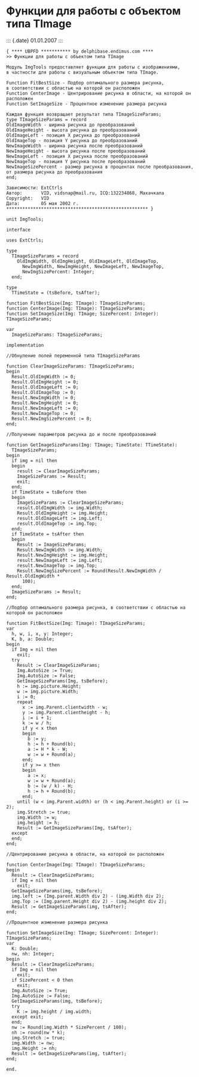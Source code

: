 Функции для работы с объектом типа TImage
=========================================

::: {.date}
01.01.2007
:::

    { **** UBPFD *********** by delphibase.endimus.com ****
    >> Функции для работы с объектом типа TImage
     
    Модуль ImgTools предоставляет функции для работы с изображениями,
    в частности для работы с визуальным объектом типа TImage.
     
    Function FitBestSize - Подбор оптимального размера рисунка,
    в соответствии с областью на которой он расположен
    Function CenterImage - Центрирование рисунка в области, на которой он расположен
    Function SetImageSize - Процентное изменение размера рисунка
     
    Каждая функция возвращает результат типа TImageSizeParams;
    type TImageSizeParams = record
    OldImageWidth - ширина рисунка до преобразований
    OldImageHeight - высота рисунка до преобразований
    OldImageLeft - позиция X рисунка до преобразований
    OldImageTop - позиция Y рисунка до преобразований
    NewImageWidth - ширина рисунка после преобразований
    NewImageHeight - высота рисунка после преобразований
    NewImageLeft - позиция X рисунка после преобразований
    NewImageTop - позиция Y рисунка после преобразований
    NewImageSizePercent - размер рисунка в процентах после преобразования,
    от размера рисунка до преобразования
    end;
     
    Зависимости: ExtCtrls
    Автор:       VID, vidsnap@mail.ru, ICQ:132234868, Махачкала
    Copyright:   VID
    Дата:        05 мая 2002 г.
    ***************************************************** }
     
    unit ImgTools;
     
    interface
     
    uses ExtCtrls;
     
    type
      TImageSizeParams = record
        OldImgWidth, OldImgHeight, OldImageLeft, OldImageTop,
          NewImgWidth, NewImgHeight, NewImageLeft, NewImageTop,
          NewImgSizePercent: Integer;
      end;
     
    type
      TTimeState = (tsBefore, tsAfter);
     
    function FitBestSize(Img: TImage): TImageSizeParams;
    function CenterImage(Img: TImage): TImageSizeParams;
    function SetImageSize(Img: TImage; SizePercent: Integer): TImageSizeParams;
     
    var
      ImageSizeParams: TImageSizeParams;
     
    implementation
     
    //Обнуление полей переменной типа TImageSizeParams
     
    function ClearImageSizeParams: TImageSizeParams;
    begin
      Result.OldImgWidth := 0;
      Result.OldImgHeight := 0;
      Result.OldImageLeft := 0;
      Result.OldImageTop := 0;
      Result.NewImgWidth := 0;
      Result.NewImgHeight := 0;
      Result.NewImageLeft := 0;
      Result.NewImageTop := 0;
      Result.NewImgSizePercent := 0;
    end;
     
    //Получение параметров рисунка до и после преобразований
     
    function GetImageSizeParams(Img: TImage; TimeState: TTimeState):
      TImageSizeParams;
    begin
      if img = nil then
      begin
        result := ClearImageSizeParams;
        ImageSizeParams := Result;
        exit;
      end;
      if TimeState = tsBefore then
      begin
        ImageSizeParams := ClearImageSizeParams;
        result.OldImgWidth := img.Width;
        Result.OldImgHeight := img.Height;
        result.OldImageLeft := img.Left;
        result.OldImageTop := img.Top;
      end;
      if TimeState = tsAfter then
      begin
        Result := ImageSizeParams;
        Result.NewImgWidth := img.Width;
        Result.NewImgHeight := img.Height;
        result.NewImageLeft := img.Left;
        result.NewImageTop := img.Top;
        Result.NewImgSizePercent := Round(Result.NewImgWidth / Result.OldImgWidth *
          100);
      end;
      ImageSizeParams := Result;
    end;
     
    //Подбор оптимального размера рисунка, в соответствии с областью на которой он расположен
     
    function FitBestSize(Img: Timage): TImageSizeParams;
    var
      h, w, i, x, y: Integer;
      K, b, a: Double;
    begin
      if Img = nil then
        exit;
      try
        Result := ClearImageSizeParams;
        Img.AutoSize := True;
        Img.AutoSize := False;
        GetImageSizeParams(Img, tsBefore);
        h := img.picture.Height;
        w := img.picture.Width;
        i := 0;
        repeat
          x := img.Parent.clientwidth - w;
          y := img.Parent.clientheight - h;
          i := i + 1;
          k := w / h;
          if y < x then
          begin
            b := y;
            h := h + Round(b);
            a := H * k - W;
            w := w + Round(a);
          end;
          if y >= x then
          begin
            a := x;
            w := w + Round(a);
            b := (w / k) - H;
            h := h + Round(b);
          end;
        until (w < img.Parent.width) or (h < img.Parent.height) or (i >= 2);
        img.Stretch := true;
        img.Width := w;
        img.height := h;
        Result := GetImageSizeParams(Img, tsAfter);
      except
      end;
    end;
     
    //Центрирование рисунка в области, на которой он расположен
     
    function CenterImage(Img: TImage): TImageSizeParams;
    begin
      Result := ClearImageSizeParams;
      if Img = nil then
        exit;
      GetImageSizeParams(img, tsBefore);
      img.left := (Img.parent.Width div 2) - (img.Width div 2);
      img.Top := (Img.parent.Height div 2) - (img.height div 2);
      Result := GetImageSizeParams(img, tsAfter);
    end;
     
    //Процентное изменение размера рисунка
     
    function SetImageSize(Img: TImage; SizePercent: Integer): TImageSizeParams;
    var
      K: Double;
      nw, nh: Integer;
    begin
      Result := ClearImageSizeParams;
      if Img = nil then
        exit;
      if SizePercent < 0 then
        exit;
      Img.AutoSize := True;
      Img.AutoSize := False;
      GetImageSizeParams(img, tsBefore);
      try
        K := img.height / img.width;
      except exit;
      end;
      nw := Round(img.Width * SizePercent / 100);
      nh := round(nw * k);
      img.Stretch := true;
      img.Width := nw;
      img.Height := nh;
      Result := GetImageSizeParams(img, tsAfter);
    end;
     
    end.
